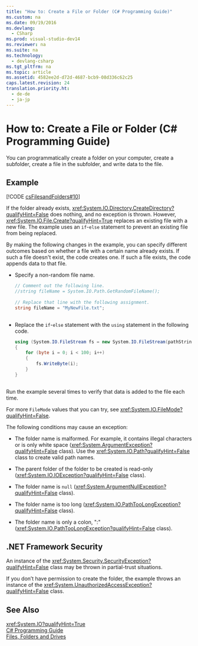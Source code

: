 ```yaml
---
title: "How to: Create a File or Folder (C# Programming Guide)"
ms.custom: na
ms.date: 09/19/2016
ms.devlang: 
  - CSharp
ms.prod: visual-studio-dev14
ms.reviewer: na
ms.suite: na
ms.technology: 
  - devlang-csharp
ms.tgt_pltfrm: na
ms.topic: article
ms.assetid: 4582ee2d-d72d-4687-bcb9-08d336c62c25
caps.latest.revision: 24
translation.priority.ht: 
  - de-de
  - ja-jp
---
```

# How to: Create a File or Folder (C# Programming Guide)
You can programmatically create a folder on your computer, create a subfolder, create a file in the subfolder, and write data to the file.  
  
## Example  
 [!CODE [csFilesandFolders#10](../CodeSnippet/VS_Snippets_VBCSharp/csFilesAndFolders#10)]  
  
 If the folder already exists, <xref:System.IO.Directory.CreateDirectory?qualifyHint=False> does nothing, and no exception is thrown. However, <xref:System.IO.File.Create?qualifyHint=True> replaces an existing file with a new file. The example uses an `if`-`else` statement to prevent an existing file from being replaced.  
  
 By making the following changes in the example, you can specify different outcomes based on whether a file with a certain name already exists. If such a file doesn't exist, the code creates one. If such a file exists, the code appends data to that file.  
  
-   Specify a non-random file name.  
  
    ```c#  
    // Comment out the following line.  
    //string fileName = System.IO.Path.GetRandomFileName();  
  
    // Replace that line with the following assignment.  
    string fileName = "MyNewFile.txt";  
  
    ```  
  
-   Replace the `if`-`else` statement with the `using` statement in the following code.  
  
    ```c#  
    using (System.IO.FileStream fs = new System.IO.FileStream(pathString, FileMode.Append))   
    {  
        for (byte i = 0; i < 100; i++)  
        {  
            fs.WriteByte(i);  
        }  
    }  
  
    ```  
  
 Run the example several times to verify that data is added to the file each time.  
  
 For more `FileMode` values that you can try, see <xref:System.IO.FileMode?qualifyHint=False>.  
  
 The following conditions may cause an exception:  
  
-   The folder name is malformed. For example, it contains illegal characters or is only white space (<xref:System.ArgumentException?qualifyHint=False> class). Use the <xref:System.IO.Path?qualifyHint=False> class to create valid path names.  
  
-   The parent folder of the folder to be created is read-only (<xref:System.IO.IOException?qualifyHint=False> class).  
  
-   The folder name is `null` (<xref:System.ArgumentNullException?qualifyHint=False> class).  
  
-   The folder name is too long (<xref:System.IO.PathTooLongException?qualifyHint=False> class).  
  
-   The folder name is only a colon, ":" (<xref:System.IO.PathTooLongException?qualifyHint=False> class).  
  
## .NET Framework Security  
 An instance of the <xref:System.Security.SecurityException?qualifyHint=False> class may be thrown in partial-trust situations.  
  
 If you don’t have permission to create the folder, the example throws an instance of the <xref:System.UnauthorizedAccessException?qualifyHint=False> class.  
  
## See Also  
 <xref:System.IO?qualifyHint=True>   
 [C# Programming Guide](../vs140/C#-Programming-Guide.md)   
 [Files, Folders and Drives](../Topic/File%20System%20and%20the%20Registry%20\(C%23%20Programming%20Guide\).md)